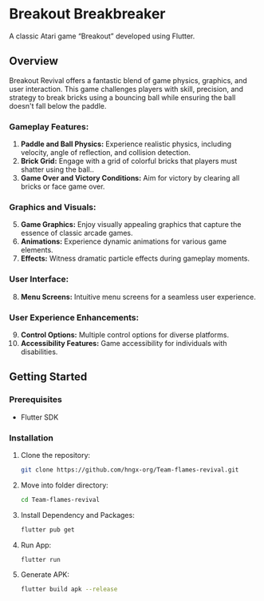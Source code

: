 # Breakout Breakbreaker

A classic Atari game “Breakout” developed using Flutter.

## Overview

Breakout Revival offers a fantastic blend of game physics, graphics, and user interaction. This game challenges players with skill, precision, and strategy to break bricks using a bouncing ball while ensuring the ball doesn't fall below the paddle.

### Gameplay Features:

1. **Paddle and Ball Physics:** Experience realistic physics, including velocity, angle of reflection, and collision detection.
2. **Brick Grid:** Engage with a grid of colorful bricks that players must shatter using the ball..
3. **Game Over and Victory Conditions:** Aim for victory by clearing all bricks or face game over.

### Graphics and Visuals:

5. **Game Graphics:** Enjoy visually appealing graphics that capture the essence of classic arcade games.
6. **Animations:** Experience dynamic animations for various game elements.
7. **Effects:** Witness dramatic particle effects during gameplay moments.

### User Interface:

8. **Menu Screens:** Intuitive menu screens for a seamless user experience.


### User Experience Enhancements:

9. **Control Options:** Multiple control options for diverse platforms.
10. **Accessibility Features:** Game accessibility for individuals with disabilities.

## Getting Started

### Prerequisites

- Flutter SDK

### Installation

1. Clone the repository:
   ```sh
   git clone https://github.com/hngx-org/Team-flames-revival.git

2. Move into folder directory:
   ```sh
   cd Team-flames-revival

3. Install Dependency and Packages:
   ```sh
   flutter pub get

4. Run App:
   ```sh
   flutter run
5. Generate APK:
   ```sh
   flutter build apk --release
